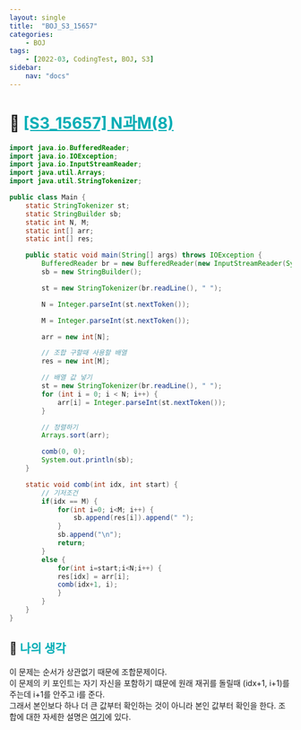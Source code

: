 ```yaml
---
layout: single
title:  "BOJ_S3_15657"
categories: 
    - BOJ
tags: 
    - [2022-03, CodingTest, BOJ, S3]
sidebar:
    nav: "docs"
---
```


# 📁 <b><a style="color:#00adb5" href="https://www.acmicpc.net/problem/15657" target=_blank>[S3_15657] N과M(8)</a></b>

```java
import java.io.BufferedReader;
import java.io.IOException;
import java.io.InputStreamReader;
import java.util.Arrays;
import java.util.StringTokenizer;

public class Main {
	static StringTokenizer st;
	static StringBuilder sb;
	static int N, M;
	static int[] arr;
	static int[] res;

	public static void main(String[] args) throws IOException {
		BufferedReader br = new BufferedReader(new InputStreamReader(System.in));
		sb = new StringBuilder();

		st = new StringTokenizer(br.readLine(), " ");

		N = Integer.parseInt(st.nextToken());

		M = Integer.parseInt(st.nextToken());

		arr = new int[N];

		// 조합 구할때 사용할 배열
		res = new int[M];

		// 배열 값 넣기
		st = new StringTokenizer(br.readLine(), " ");
		for (int i = 0; i < N; i++) {
			arr[i] = Integer.parseInt(st.nextToken());
		}

		// 정렬하기
		Arrays.sort(arr);

		comb(0, 0);
		System.out.println(sb);
	}

	static void comb(int idx, int start) {
		// 기저조건
		if(idx == M) {
			for(int i=0; i<M; i++) {
				sb.append(res[i]).append(" ");
			}
			sb.append("\n");
			return;
		}
		else {
			for(int i=start;i<N;i++) {
			res[idx] = arr[i];
			comb(idx+1, i);	
			}
		}
	}
}
```

## 🤔 <b><a style="color:#00adb5">나의 생각</a></b>
이 문제는 순서가 상관없기 때문에 조합문제이다.<br>
이 문제의 키 포인트는 자기 자신을 포함하기 떄문에 원래 재귀를 돌릴때 (idx+1, i+1)를 주는데 i+1를 안주고 i를 준다.<br>
그래서 본인보다 하나 더 큰 값부터 확인하는 것이 아니라 본인 값부터 확인을 한다.
조합에 대한 자세한 설명은 <a href="https://us13579.github.io/algorithm/ALGORITHM_Permutation_etc/" target=_blank>여기</a>에 있다.<br>